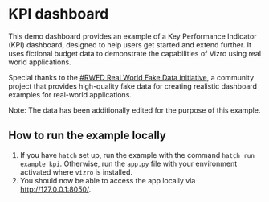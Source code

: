 # KPI dashboard

This demo dashboard provides an example of a Key Performance Indicator (KPI) dashboard, designed to help users get started and extend further.
It uses fictional budget data to demonstrate the capabilities of Vizro using real world applications.

Special thanks to the [#RWFD Real World Fake Data initiative](https://opendatainitiative.io/), a community project that
provides high-quality fake data for creating realistic dashboard examples for real-world applications.

Note: The data has been additionally edited for the purpose of this example.

## How to run the example locally

1. If you have `hatch` set up, run the example with the command `hatch run example kpi`. Otherwise, run the `app.py` file with your environment activated where `vizro` is installed.
2. You should now be able to access the app locally via http://127.0.0.1:8050/.
